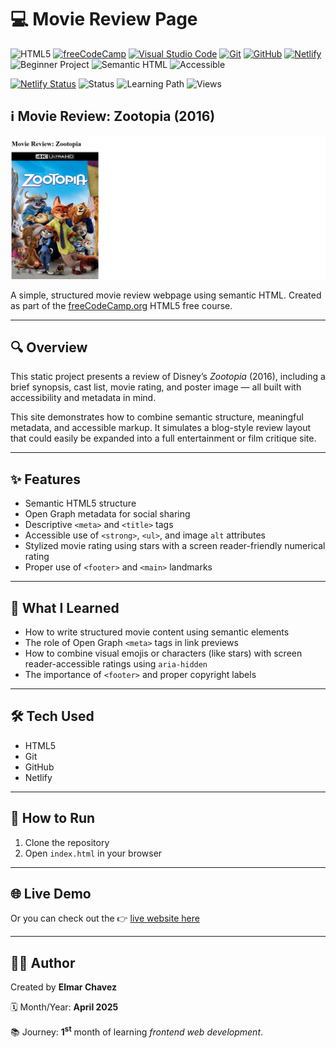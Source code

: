 # 💻 Movie Review Page

![HTML5](https://img.shields.io/badge/HTML5-E34F26?style=for-the-badge&logo=html5&logoColor=white)
[![freeCodeCamp](https://img.shields.io/badge/freeCodeCamp-27273D?style=for-the-badge&logo=freecodecamp&logoColor=white)](https://www.freecodecamp.org/)
[![Visual Studio Code](https://img.shields.io/badge/VS%20Code-007ACC?style=for-the-badge&logo=visual-studio-code&logoColor=white)](https://code.visualstudio.com/)
[![Git](https://img.shields.io/badge/Git-F05032?style=for-the-badge&logo=git&logoColor=white)](https://git-scm.com/)
[![GitHub](https://img.shields.io/badge/GitHub-181717?style=for-the-badge&logo=github&logoColor=white)](https://github.com/)
[![Netlify](https://img.shields.io/badge/Netlify-00C7B7?style=for-the-badge&logo=netlify&logoColor=white)](https://www.netlify.com/)
![Beginner Project](https://img.shields.io/badge/Beginner%20Project-25D366?style=for-the-badge)
![Semantic HTML](https://img.shields.io/badge/Semantic%20HTML-ff9800?style=for-the-badge)
![Accessible](https://img.shields.io/badge/Accessibility-A11Y-0052cc?style=for-the-badge)

[![Netlify Status](https://api.netlify.com/api/v1/badges/756ddc40-3e6d-4bb4-947d-cf9d7de5f418/deploy-status)](https://movie-review-page-fcc-jiro.netlify.app/)
![Status](https://img.shields.io/badge/status-complete-brightgreen)
![Learning Path](https://img.shields.io/badge/learning%20path-month%201-blue)
![Views](https://visitor-badge.laobi.icu/badge?page_id=CodingWithJiro.freecodecamp-html-movie-review-page&left_text=repo%20views)

## ℹ️ Movie Review: Zootopia (2016)

![Screenshot of the project](./screenshot.png)

A simple, structured movie review webpage using semantic HTML. Created as part of the [freeCodeCamp.org](https://www.freecodecamp.org/learn/full-stack-developer/) HTML5 free course.

---

## 🔍 Overview

This static project presents a review of Disney’s _Zootopia_ (2016), including a brief synopsis, cast list, movie rating, and poster image — all built with accessibility and metadata in mind.

This site demonstrates how to combine semantic structure, meaningful metadata, and accessible markup. It simulates a blog-style review layout that could easily be expanded into a full entertainment or film critique site.

---

## ✨ Features

- Semantic HTML5 structure
- Open Graph metadata for social sharing
- Descriptive `<meta>` and `<title>` tags
- Accessible use of `<strong>`, `<ul>`, and image `alt` attributes
- Stylized movie rating using stars with a screen reader-friendly numerical rating
- Proper use of `<footer>` and `<main>` landmarks

---

## 🧠 What I Learned

- How to write structured movie content using semantic elements
- The role of Open Graph `<meta>` tags in link previews
- How to combine visual emojis or characters (like stars) with screen reader-accessible ratings using `aria-hidden`
- The importance of `<footer>` and proper copyright labels

---

## 🛠️ Tech Used

- HTML5
- Git
- GitHub
- Netlify

---

## 🚀 How to Run

1. Clone the repository
2. Open `index.html` in your browser

---

## 🌐 Live Demo

Or you can check out the 👉 [live website here](https://movie-review-page-fcc-jiro.netlify.app/)

---

## 🧑‍💻 Author

Created by **Elmar Chavez**

🗓️ Month/Year: **April 2025**

📚 Journey: **1<sup>st</sup>** month of learning _frontend web development_.
